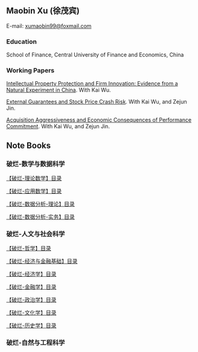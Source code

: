 ## Maobin Xu (徐茂宾)

E-mail: xumaobin99@foxmail.com

### Education

School of Finance, Central University of Finance and Economics, China


### Working Papers

[Intellectual Property Protection and Firm Innovation: Evidence from a Natural Experiment in China](https://papers.ssrn.com/sol3/papers.cfm?abstract_id=3559108). 
With Kai Wu.

[External Guarantees and Stock Price Crash Risk](https://papers.ssrn.com/sol3/papers.cfm?abstract_id=3670543). 
With Kai Wu, and Zejun Jin.

[Acquisition Aggressiveness and Economic Consequences of Performance Commitment](https://papers.ssrn.com/sol3/papers.cfm?abstract_id=3632557). 
With Kai Wu, and Zejun Jin.


## Note Books

### 破烂-数学与数据科学

[【破烂-理论数学】目录](education/【破烂-理论数学】目录.md)

[【破烂-应用数学】目录](education/【破烂-应用数学】目录.md)

[【破烂-数据分析-理论】目录](education/【破烂-数据分析-理论】目录.md)

[【破烂-数据分析-实务】目录](education/【破烂-数据分析-实务】目录.md)

### 破烂-人文与社会科学

[【破烂-哲学】目录](education/【破烂-哲学】目录.md)

[【破烂-经济与金融基础】目录](education/【破烂-经济与金融基础】目录.md)

[【破烂-经济学】目录](education/【破烂-经济学】目录.md)

[【破烂-金融学】目录](education/【破烂-金融学】目录.md)

[【破烂-政治学】目录](education/【破烂-政治学】目录.md)

[【破烂-文化学】目录](education/【破烂-文化学】目录.md)

[【破烂-历史学】目录](education/【破烂-历史学】目录.md)

### 破烂-自然与工程科学


